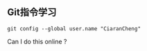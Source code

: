 ## Git指令学习

`git config --global user.name "CiaranCheng"                                   `

Can I do this online ?
